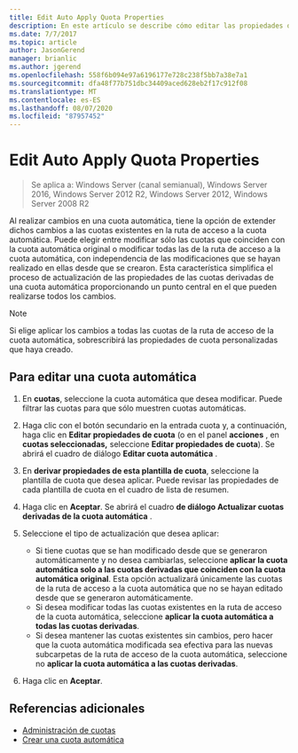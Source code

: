 ```yaml
---
title: Edit Auto Apply Quota Properties
description: En este artículo se describe cómo editar las propiedades de la cuota automática
ms.date: 7/7/2017
ms.topic: article
author: JasonGerend
manager: brianlic
ms.author: jgerend
ms.openlocfilehash: 558f6b094e97a6196177e728c238f5bb7a38e7a1
ms.sourcegitcommit: dfa48f77b751dbc34409aced628eb2f17c912f08
ms.translationtype: MT
ms.contentlocale: es-ES
ms.lasthandoff: 08/07/2020
ms.locfileid: "87957452"
---
```

# <a name="edit-auto-apply-quota-properties"></a>Edit Auto Apply Quota Properties

> Se aplica a: Windows Server (canal semianual), Windows Server 2016, Windows Server 2012 R2, Windows Server 2012, Windows Server 2008 R2

Al realizar cambios en una cuota automática, tiene la opción de extender dichos cambios a las cuotas existentes en la ruta de acceso a la cuota automática. Puede elegir entre modificar sólo las cuotas que coinciden con la cuota automática original o modificar todas las de la ruta de acceso a la cuota automática, con independencia de las modificaciones que se hayan realizado en ellas desde que se crearon. Esta característica simplifica el proceso de actualización de las propiedades de las cuotas derivadas de una cuota automática proporcionando un punto central en el que pueden realizarse todos los cambios.

> [!Note]
> Si elige aplicar los cambios a todas las cuotas de la ruta de acceso de la cuota automática, sobrescribirá las propiedades de cuota personalizadas que haya creado.

## <a name="to-edit-an-auto-apply-quota"></a>Para editar una cuota automática

1.  En **cuotas**, seleccione la cuota automática que desea modificar. Puede filtrar las cuotas para que sólo muestren cuotas automáticas.

2.  Haga clic con el botón secundario en la entrada cuota y, a continuación, haga clic en **Editar propiedades de cuota** (o en el panel **acciones** , en **cuotas seleccionadas,** seleccione **Editar propiedades de cuota**). Se abrirá el cuadro de diálogo **Editar cuota automática** .

3.  En **derivar propiedades de esta plantilla de cuota**, seleccione la plantilla de cuota que desea aplicar. Puede revisar las propiedades de cada plantilla de cuota en el cuadro de lista de resumen.

4.  Haga clic en **Aceptar**. Se abrirá el cuadro **de diálogo Actualizar cuotas derivadas de la cuota automática** .

5.  Seleccione el tipo de actualización que desea aplicar:

    -   Si tiene cuotas que se han modificado desde que se generaron automáticamente y no desea cambiarlas, seleccione **aplicar la cuota automática solo a las cuotas derivadas que coinciden con la cuota automática original**. Esta opción actualizará únicamente las cuotas de la ruta de acceso a la cuota automática que no se hayan editado desde que se generaron automáticamente.
    -   Si desea modificar todas las cuotas existentes en la ruta de acceso de la cuota automática, seleccione **aplicar la cuota automática a todas las cuotas derivadas**.
    -   Si desea mantener las cuotas existentes sin cambios, pero hacer que la cuota automática modificada sea efectiva para las nuevas subcarpetas de la ruta de acceso de la cuota automática, seleccione no **aplicar la cuota automática a las cuotas derivadas**.

6.  Haga clic en **Aceptar**.

## <a name="additional-references"></a>Referencias adicionales

-   [Administración de cuotas](quota-management.md)
-   [Crear una cuota automática](create-auto-apply-quota.md)


